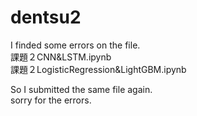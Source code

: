 # dentsu2

I finded some errors on the file.  
課題２CNN&LSTM.ipynb  
課題２LogisticRegression&LightGBM.ipynb  

So I submitted the same file again.  
sorry for the errors.  
